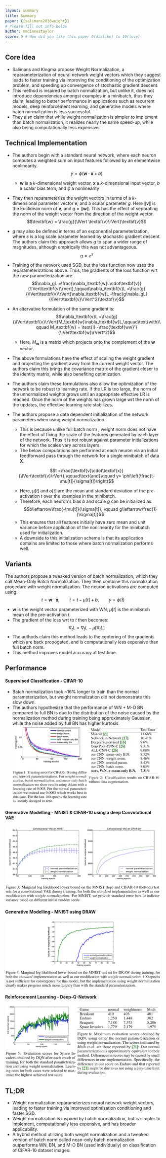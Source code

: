```yaml
---
layout: summary
title: Summary
paper: {{salimans2016weight}}
# Please fill out info below
author: mmcinnestaylor 
score: 9 # How did you like this paper 0(dislike) to 10(love)
---
```


## Core Idea
 * Salimans and Kingma propose Weight Normalization, a reparameterization of neural network weight vectors which they suggest leads to faster training via improving the conditioning of the optimization problem, and speeding up convergence of stochastic gradient descent.  
 * This method is inspired by batch normalization, but unlike it, does not introduce dependencies amongst examples in a minibatch, thus they claim, leading to better performance in applications such as recurrent models, deep reinforcement learning, and generative models where batch normalization is less successful. 
 * They also claim that while weight normalization is simpler to implement than batch normalization, it realizes nearly the same speed-up, while also being computationally less expensive.
## Technical Implementation
 * The authors begin with a standard neural network, where each neuron computes a weighted sum on input features followed by an elementwise nonlinearity.  
    $$y = \phi(\textbf{w}\cdot \textbf{x} + b)$$   
    * $\textbf{w}$ is a $k$-dimensional  weight vector, $\textbf{x}$ a $k$-dimensional input vector, $b$ a scalar bias term, and $\phi$ a nonlinearity     
* They then reparameterize the weight vectors in terms of a $k$-dimensional parameter vector $\textbf{v}$, and a scalar parameter $g$. Here $\lVert\textbf{v} \rVert$ is the Euclidean norm of $\textbf{v}$, and $g =\lVert \textbf{w}\rVert$. This has the effect of separating the norm of the weight vector from the direction of the weight vector.  
$$\textbf{w} = \frac{g}{\lVert \textbf{v}\rVert}\textbf{v}$$  
* $g$ may also be defined in terms of an exponential parameterization, where $s$ is a log scale parameter learned by stochastic gradient descent. The authors claim this approach allows $g$ to span a wider range of magnitudes, although empirically this was not advantageous.   
$$g = e^s$$  
* Training of the network used SGD, but the loss function now uses the reparameterizations above. Thus, the gradients of the loss function wrt the new parameterization are:  
$$\nabla_gL =\frac{\nabla_\textbf{w}L\cdot\textbf{v}}{\lVert\textbf{v}\rVert},\qquad\nabla_\textbf{v}L =\frac{g}{\lVert\textbf{v}\rVert}\nabla_\textbf{w}L -\frac{g\nabla_gL}{\lVert\textbf{v}\rVert^2}\textbf{v}$$  
* An altervative formulation of the same gradient is:
  $$\nabla_\textbf{v}L =\frac{g}{\lVert\textbf{v}\rVert}M_\textbf{w}\nabla_\textbf{w}L,\qquad\text{with}\qquad M_\textbf{w} = \text{I} -\frac{\textbf{ww}'}{\lVert\textbf{w}\rVert^2}$$ 
  * Here, $M_\textbf{w}$ is a matrix which projects onto the complement of the $\textbf{w}$ vector.  
* The above formulations have the effect of scaling the weight gradient and projecting the gradient away from the current weight vector. The authors claim this brings the covariance matrix of the gradient closer to the identity matrix, while also benefiting optimization.
* The authors claim these formulations also allow the optimization of the network to be robust to learning rate. If the LR is too large, the norm of the unnormalized weights grows until an appropriate effective LR is reached. Once the norm of the weights has grown large wrt the norm of the updates, the effective learning rate stabilizes.
* The authors propose a data dependent initialization of the network parameters when using weight normalization.  
  * This is because unlike full batch norm , weight norm does not have the effect of fixing the scale of the features generated by each layer of the network. Thus it is not robust against parameter initializations for which the scales vary across layers.  
  * The below computations are performed at each neuron via an initial feedforward pass through the network for a single minibatch of data $\textbf{X}$. 
  
  $$t =\frac{\textbf{v}\cdot\textbf{x}}{\lVert\textbf{v}\rVert},\qquad\text{and}\qquad y= \phi\left(\frac{t-\mu[t]}{\sigma[t]}\right)$$
  * Here, $\mu[t]$ and $\sigma[t]$ are the mean and standard deviation of the pre-activation $t$ over the examples in the minibatch.
  * Therefore, each neuron's bias $b$ and scale $g$ can be initialized as:
  $$b\leftarrow\frac{-\mu[t]}{\sigma[t]}, \qquad g\leftarrow\frac{1}{\sigma[t]}$$ 
  * This ensures that all features initially have zero mean and unit variance before application of the nonlinearity for the minibatch used for initialization. 
  * A downside to this initialization scheme is that its application domains are limited to those where batch normalization performs well.      
    
## Variants   
The authors propose a tweaked version of batch normalization, which they call Mean-Only Batch Normalization. They then combine this normalization procedure with weight normalization. The neuron activations are computed using:  
$$t = \textbf{w}\cdot\textbf{x},\qquad\tilde{t}=t-\mu[t]+b,\qquad y=\phi(\tilde{t})$$
* $\textbf{w}$ is the weight vector parameterized with WN, $\mu[t]$ is the minibatch mean of the pre-activation $t$.
* The gradient of the loss wrt to $t$ then becomes:
$$\nabla_tL = \nabla_{\tilde{t}}L - \mu[\nabla_{\tilde{t}}L]$$
* The authods claim this method leads to the centering of the gradients which are back propogated, and is computationally less expensive than full batch norm.  
* This method improves model accuracy at test time. 

## Performance  
#### Supervised Classification - CIFAR-10 
* Batch normalization took ~16% longer to train than the normal parameterization, but weight normalization did not demonstrate this slow down.
* The authors hypothesize that the performance of WN + M-O BN compared to full BN is due to the distribution of the noise caused by the normalization method during training being approximately Gaussian, while the noise added by full BN has higher kurtosis.
![CIFAR-10 Results](salimans2016weight_1_a.png)
#### Generative Modelling - MNIST \& CIFAR-10 using a deep Convolutional VAE  
![CIFAR-10 Results](salimans2016weight_1_b.png)
#### Generative Modelling - MNIST using DRAW  
![CIFAR-10 Results](salimans2016weight_1_c.png)
#### Reinforcement Learning - Deep-Q-Network  
![CIFAR-10 Results](salimans2016weight_1_d.png)


## TL;DR
* Weight normalization reparameterizes neural network weight vectors, leading to faster training via improved optimization conditioning and faster SGD.
* Weight normalization is inspired by batch normalization, but is simpler to implement, computationally less expensive, and has broader applicability. 
* A hybrid method utilizing both weight normalization and a tweaked version of batch norm called nean-only batch normalization outperforms WN, BN, and M-O BN (used individually) on classification of CIFAR-10 dataset images.

